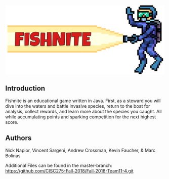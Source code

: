 ![logo](images/OtherResources/logo.png)



## Introduction

Fishnite is an educational game written in Java. First, as a steward you will dive into the waters and battle invasive species, return to the boat for analysis, collect rewards, and learn more about the species you caught. All while accumulating points and sparking competition for the next highest score. 



## Authors

Nick Napior, Vincent Sargeni, Andrew Crossman, Kevin Faucher, & Marc Bolinas

Additional Files can be found in the master-branch: https://github.com/CISC275-Fall-2018/Fall-2018-Team11-4.git
